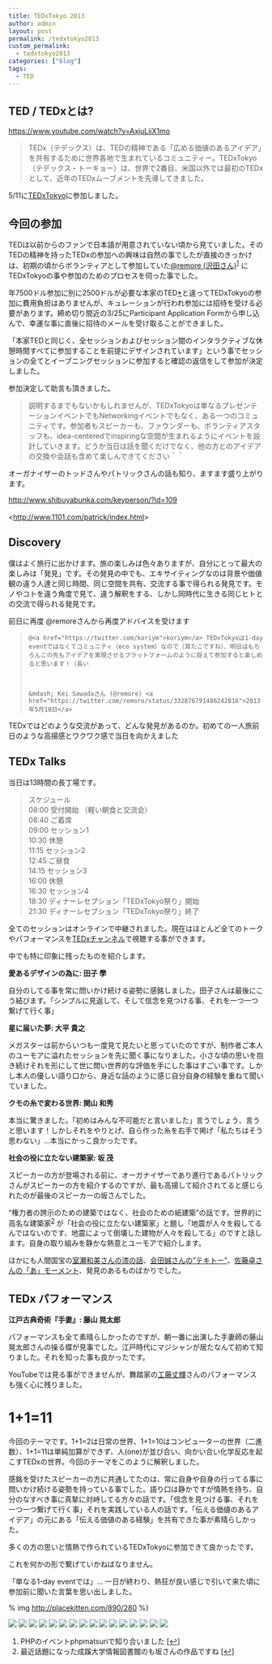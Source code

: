 ```yaml
---
title: TEDxTokyo 2013
author: admin
layout: post
permalink: /tedxtokyo2013
custom_permalink:
  - tedxtokyo2013
categories: ["blog"]
tags:
  - TED
---
```


## TED / TEDxとは?

<https://www.youtube.com/watch?v=AxjuLiiX1mo>

> TEDx（テデックス）は、TEDの精神である「広める価値のあるアイデア」を共有するために世界各地で生まれているコミュニティー。TEDxTokyo（テデックス・トーキョー）は、世界で2番目、米国以外では最初のTEDxとして、近年のTEDxムーブメントを先導してきました。 

5/11に[TEDxTokyo][1]に参加しました。

## 今回の参加

TEDは以前からのファンで日本語が用意されていない頃から見ていました。そのTEDの精神を持ったTEDxの参加への興味は自然の事でしたが直接のきっかけは、初期の頃からボランティアとして参加していた[@remore (沢田さん)][2]<sup><a href="#footnote_0_1880" id="identifier_0_1880" class="footnote-link footnote-identifier-link" title="PHPのイベントphpmatsuriで知り合いました">1</a></sup> にTEDxTokyoの事や参加のためのプロセスを伺った事でした。

年7500ドル参加に別に2500ドルが必要な本家のTED[*][3]と違ってTEDxTokyoの参加に費用負担はありませんが、キュレーションが行われ参加には招待を受ける必要があります。締め切り間近の3/25にParticipant Application Formから申し込んで、幸運な事に直後に招待のメールを受け取ることができました。

「本家TEDと同じく、全セッションおよびセッション間のインタラクティブな休憩時間すべてに参加することを前提にデザインされています」という事でセッションの全てとイーブニングセッションに参加すると確認の返信をして参加が決定しました。

参加決定して助言も頂きました。

> 説明するまでもないかもしれませんが、TEDxTokyoは単なるプレゼンテーションイベントでもNetworkingイベントでもなく、ある一つのコミュニティです。参加者もスピーカーも、ファウンダーも、ボランティアスタッフも、idea-centeredでinspiringな空間が生まれるようにイベントを設計していきます。どうか当日は話を聞くだけでなく、他の方とのアイデアの交換や会話も含めて楽しんできてください＾＾

オーガナイザーのトッドさんやパトリックさんの話も知り、ますます盛り上がります。



[<http://www.shibuyabunka.com/keyperson/?id=109>  
][4]  
<<http://www.1101.com/patrick/index.html>>

## Discovery

僕はよく旅行に出かけます。旅の楽しみは色々ありますが、自分にとって最大の楽しみは「発見」です。その発見の中でも、エキサイティングなのは背景や価値観の違う人達と同じ時間、同じ空間を共有、交流する事で得られる発見です。モノやコトを違う角度で見て、違う解釈をする、しかし同時代に生きる同じヒトとの交流で得られる発見です。

前日に再度 @remoreさんから再度アドバイスを受けます

<blockquote class="twitter-tweet" width="550" lang="ja">

    @<a href="https://twitter.com/koriym">koriym</a> TEDxTokyoは1-day eventではなくてコミュニティ（eco system）なので（耳たこですね）、明日はもちろんこの先もアイデアを実現させるプラットフォームのように捉えて参加すると楽しめると思います！（長い

  

    &mdash; Kei Sawadaさん (@remore) <a href="https://twitter.com/remore/status/332876791486242816">2013年5月10日</a>

</blockquote>



TEDxではどのような交流があって、どんな発見があるのか。初めての一人旅前日のような高揚感とワクワク感で当日を向かえました

## TEDx Talks

当日は13時間の長丁場です。

> スケジュール  
> 08:00 受付開始 （軽い朝食と交流会）  
> 08:40 ご着席  
> 09:00 セッション1  
> 10:30 休憩  
> 11:15 セッション2  
> 12:45 ご昼食  
> 14:15 セッション3  
> 16:00 休憩  
> 16:30 セッション4  
> 18:30 ディナーレセプション「TEDxTokyo祭り」開始  
> 21:30 ディナーレセプション「TEDxTokyo祭り」終了

全てのセッションはオンラインで中継されました。現在はほとんど全てのトークやパフォーマンスを[TEDxチャンネル][5]で視聴する事ができます。

中でも特に印象に残ったものを紹介します。

  
**愛あるデザインの為に: 田子 學**

自分のしてる事を常に問いかけ続ける姿勢に感銘しました。田子さんは最後にこう結びます。「シンプルに見返して、そして信念を見つける事、それを一つ一つ繋げて行く事」

  
**星に届いた夢: 大平 貴之**

メガスターは前からいつも一度見て見たいと思っていたのですが、制作者ご本人のユーモアに溢れたセッションを先に聞く事になりました。小さな頃の思いを抱き続けそれを形にして世に問い世界的な評価を手にした事はすごい事です。しかし本人の優しい語り口から、身近な話のように感じ自分自身の経験を重ねて聞いていました。

  
**クモの糸で変わる世界: 関山 和秀**

本当に驚きました。「初めはみんな不可能だと言いました」言うでしょう、言うと思います！しかしそれをやりとげ、自ら作った糸を右手で掲げ「私たちはそう思わない」&#8230;本当にかっこ良かったです。

  
**社会の役に立たない建築家: 坂 茂**

スピーカーの方が登場される前に、オーガナイザーであり進行であるパトリックさんがスピーカーの方を紹介するのですが、最も高揚して紹介されてると感じられたのが最後のスピーカーの坂さんでした。

&#8220;権力者の誇示のための建築ではなく、社会のための紙建築&#8221;の話です。世界的に高名な建築家<sup><a href="#footnote_1_1880" id="identifier_1_1880" class="footnote-link footnote-identifier-link" title="最近話題になった成蹊大学情報図書館のも坂さんの作品ですね">2</a></sup> が「社会の役に立たない建築家」と題し「地震が人々を殺してるんではないのです、地震によって倒壊した建物が人々を殺してる」のですと話します。自身の取り組みを静かな熱意とユーモアで紹介します。

ほかにも人間国宝の[室瀬和美さんの漆の話][6]、[会田誠さんの&#8221;テキトー&#8221;][7]、[佐藤卓さんの「あ」モーメント][8]、発見のあるものばかりでした。

## TEDx パフォーマンス

  
**江戸古典奇術『手妻』: 藤山 晃太郎**

パフォーマンスも全て素晴らしかったのですが、朝一番に出演した手妻師の藤山晃太郎さんの操る蝶が見事でした。江戸時代にマジシャンが居たなんて初めて知りました。それを知った事も良かったです。

YouTubeでは見る事ができませんが、舞踏家の[工藤丈輝][9]さんのパフォーマンスも強く心に残りました。

# 1+1=11

今回のテーマです。1+1=2は日常の世界、1+1=10はコンピューターの世界（二進数）、1+1=11は単純加算ができず、人(one)が並び合い、向かい合い化学反応を起こすTEDxの世界。今回のテーマをこのように解釈しました。

感銘を受けたスピーカーの方に共通してたのは、常に自身や自身の行ってる事に問いかけ続ける姿勢を持っている事でした。語り口は静かですが情熱を持ち、自分のなすべき事に真摯に対峙してる方々の話です。「信念を見つける事、それを一つ一つ繋げて行く事」それを実践している人の話です。「伝える価値のあるアイデア」の元にある「伝える価値のある経験」を共有できた事が素晴らしかった。

多くの方の思いと情熱で作られているTEDxTokyoに参加できて良かったです。

これを何かの形で繋げていかねばなりません。

「単なる1-day eventでは」&#8230; 一日が終わり、熱狂が良い感じで引いて来た頃に参加前に聞いた言葉を思い出しました。

% img http://placekitten.com/890/280 %}

<img src="/images/wp-content/uploads/2013/05/IMG_6216.jpg">
<img src="/images/wp-content/uploads/2013/05/IMG_6210.jpg">
<img src="/images/wp-content/uploads/2013/05/IMG_6188.jpg">
<img src="/images/wp-content/uploads/2013/05/IMG_6198.jpg">
<img src="/images/wp-content/uploads/2013/05/IMG_6184.jpg">
<img src="/images/wp-content/uploads/2013/05/img_6178.jpg">
<img src="/images/wp-content/uploads/2013/05/IMG_6167.jpg">
<img src="/images/wp-content/uploads/2013/05/img_6162.jpg">
<img src="/images/wp-content/uploads/2013/05/img_6158.jpg">
<img src="/images/wp-content/uploads/2013/05/img_4073.jpg">
<img src="/images/wp-content/uploads/2013/05/img_4076.jpg">
<img src="/images/wp-content/uploads/2013/05/img_4071.jpg">
<img src="/images/wp-content/uploads/2013/05/img_4066.jpg">
<img src="/images/wp-content/uploads/2013/05/img_4064.jpg">
<img src="/images/wp-content/uploads/2013/05/img_4061.jpg">
<img src="/images/wp-content/uploads/2013/05/img_4060.jpg">

<ol class="footnotes">
  <li id="footnote_0_1880" class="footnote">
    PHPのイベントphpmatsuriで知り合いました [<a href="#identifier_0_1880" class="footnote-link footnote-back-link">&#8617;</a>]
  </li>
  <li id="footnote_1_1880" class="footnote">
    最近話題になった成蹊大学情報図書館のも坂さんの作品ですね [<a href="#identifier_1_1880" class="footnote-link footnote-back-link">&#8617;</a>]
  </li>
</ol>

 [1]: <http://www.tedxtokyo.com/>
 [2]: <https://twitter.com/remore>
 [3]: <http://www.ted.com/pages/tedconference>
 [4]: <http://www.shibuyabunka.com/keyperson/?id=109>
 [5]: <http://www.youtube.com/playlist?list=PLsRNoUx8w3rPedoKDdqaRxtoOsuNqNPWq>
 [6]: <http://www.youtube.com/watch?v=tRsFL12DURw&list=PLsRNoUx8w3rPedoKDdqaRxtoOsuNqNPWq>
 [7]: <http://www.youtube.com/watch?v=QIeSNitzd3k&list=PLsRNoUx8w3rPedoKDdqaRxtoOsuNqNPWq>
 [8]: http://www.youtube.com/watch?v=-40W_pnhlUs&feature=share&list=PLsRNoUx8w3rPedoKDdqaRxtoOsuNqNPWq
 [9]: http://www.kudo-taketeru.com
